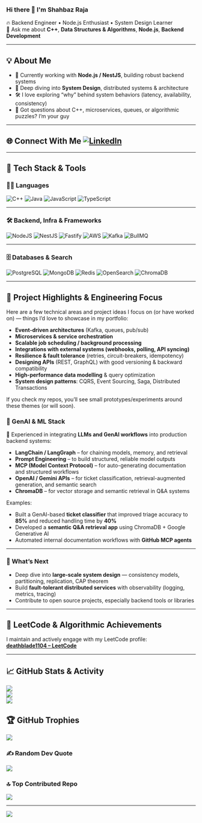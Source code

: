 ### Hi there 👋 I'm Shahbaz Raja

🔥 Backend Engineer • Node.js Enthusiast • System Design Learner  
💬 Ask me about **C++**, **Data Structures & Algorithms**, **Node.js**, **Backend Development**

---
## 💡 About Me  
- 🔭 Currently working with **Node.js / NestJS**, building robust backend systems  
- 🌱 Deep diving into **System Design**, distributed systems & architecture  
- 🛠️ I love exploring “why” behind system behaviors (latency, availability, consistency)  
- 💬 Got questions about C++, microservices, queues, or algorithmic puzzles? I’m your guy  

---
## 🌐 Connect With Me  [![LinkedIn](https://img.shields.io/badge/LinkedIn-%230077B5.svg?logo=linkedin&logoColor=white)](https://linkedin.com/in/shahbazhraja)  

---

## 🧰 Tech Stack & Tools  

### 🧑‍💻 Languages  
![C++](https://img.shields.io/badge/c++-%2300599C.svg?style=for-the-badge&logo=c%2B%2B&logoColor=white) ![Java](https://img.shields.io/badge/java-%23ED8B00.svg?style=for-the-badge&logo=openjdk&logoColor=white) ![JavaScript](https://img.shields.io/badge/javascript-%23323330.svg?style=for-the-badge&logo=javascript&logoColor=%23F7DF1E) ![TypeScript](https://img.shields.io/badge/typescript-%23007ACC.svg?style=for-the-badge&logo=typescript&logoColor=white)  

---

### 🛠️ Backend, Infra & Frameworks  
![NodeJS](https://img.shields.io/badge/node.js-6DA55F?style=for-the-badge&logo=node.js&logoColor=white) ![NestJS](https://img.shields.io/badge/nestjs-%23E0234E.svg?style=for-the-badge&logo=nestjs&logoColor=white) ![Fastify](https://img.shields.io/badge/Fastify-%23000000.svg?style=for-the-badge&logo=fastify&logoColor=white) ![AWS](https://img.shields.io/badge/AWS-%23FF9900.svg?style=for-the-badge&logo=amazon-aws&logoColor=white) ![Kafka](https://img.shields.io/badge/Kafka-231F20?style=for-the-badge&logo=apache-kafka&logoColor=white)  ![BullMQ](https://img.shields.io/badge/BullMQ-red?style=for-the-badge&logo=redis&logoColor=white)

---

### 🗄️ Databases & Search  
![PostgreSQL](https://img.shields.io/badge/PostgreSQL-%23316192.svg?style=for-the-badge&logo=postgresql&logoColor=white) ![MongoDB](https://img.shields.io/badge/MongoDB-%234ea94b.svg?style=for-the-badge&logo=mongodb&logoColor=white) ![Redis](https://img.shields.io/badge/Redis-%23DC382D.svg?style=for-the-badge&logo=redis&logoColor=white) ![OpenSearch](https://img.shields.io/badge/OpenSearch-%230072C6.svg?style=for-the-badge&logo=opensearch&logoColor=white) ![ChromaDB](https://img.shields.io/badge/ChromaDB-%2300B8D9.svg?style=for-the-badge&logoColor=white)

---

## 🚀 Project Highlights & Engineering Focus  

Here are a few technical areas and project ideas I focus on (or have worked on) — things I’d love to showcase in my portfolio:

- **Event-driven architectures** (Kafka, queues, pub/sub)  
- **Microservices & service orchestration**  
- **Scalable job scheduling / background processing**  
- **Integrations with external systems (webhooks, polling, API syncing)**  
- **Resilience & fault tolerance** (retries, circuit-breakers, idempotency)  
- **Designing APIs** (REST, GraphQL) with good versioning & backward compatibility  
- **High-performance data modelling** & query optimization  
- **System design patterns**: CQRS, Event Sourcing, Saga, Distributed Transactions  

If you check my repos, you’ll see small prototypes/experiments around these themes (or will soon). 

### 🧠 GenAI & ML Stack  
🤖 Experienced in integrating **LLMs and GenAI workflows** into production backend systems:  
- **LangChain / LangGraph** – for chaining models, memory, and retrieval  
- **Prompt Engineering** – to build structured, reliable model outputs  
- **MCP (Model Context Protocol)** – for auto-generating documentation and structured workflows  
- **OpenAI / Gemini APIs** – for ticket classification, retrieval-augmented generation, and semantic search  
- **ChromaDB** – for vector storage and semantic retrieval in Q&A systems

Examples:  
- Built a GenAI-based **ticket classifier** that improved triage accuracy to **85%** and reduced handling time by **40%**  
- Developed a **semantic Q&A retrieval app** using ChromaDB + Google Generative AI  
- Automated internal documentation workflows with **GitHub MCP agents**

---

### 🎯 What’s Next  

- Deep dive into **large-scale system design** — consistency models, partitioning, replication, CAP theorem  
- Build **fault-tolerant distributed services** with observability (logging, metrics, tracing)  
- Contribute to open source projects, especially backend tools or libraries  

---

## 🧮 LeetCode & Algorithmic Achievements  

I maintain and actively engage with my LeetCode profile:  
[**deathblade1104 – LeetCode**](https://leetcode.com/u/deathblade1104/)  

---

## 📈 GitHub Stats & Activity  

![](https://github-readme-stats.vercel.app/api?username=deathblade1104&theme=dark&hide_border=false&include_all_commits=true&count_private=true)  
![](https://github-readme-streak-stats.herokuapp.com/?user=deathblade1104&theme=dark&hide_border=false)  
![](https://github-readme-stats.vercel.app/api/top-langs/?username=deathblade1104&theme=dark&hide_border=false&layout=compact)  

## 🏆 GitHub Trophies
![](https://github-profile-trophy.vercel.app/?username=deathblade1104&theme=radical&no-frame=false&no-bg=true&margin-w=4)

### ✍️ Random Dev Quote
![](https://quotes-github-readme.vercel.app/api?type=horizontal&theme=radical)

### 🔝 Top Contributed Repo
![](https://github-contributor-stats.vercel.app/api?username=deathblade1104&limit=5&theme=dark&combine_all_yearly_contributions=true)

---
[![](https://visitcount.itsvg.in/api?id=deathblade1104&icon=0&color=0)](https://visitcount.itsvg.in)

<!-- Proudly created with GPRM ( https://gprm.itsvg.in ) -->
